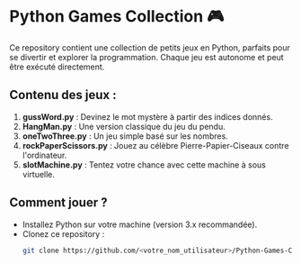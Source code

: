

# Python Games Collection 🎮

Ce repository contient une collection de petits jeux en Python, parfaits pour se divertir et explorer la programmation. Chaque jeu est autonome et peut être exécuté directement.

## Contenu des jeux :
1. **gussWord.py** : Devinez le mot mystère à partir des indices donnés.
2. **HangMan.py** : Une version classique du jeu du pendu.
3. **oneTwoThree.py** : Un jeu simple basé sur les nombres.
4. **rockPaperScissors.py** : Jouez au célèbre Pierre-Papier-Ciseaux contre l'ordinateur.
5. **slotMachine.py** : Tentez votre chance avec cette machine à sous virtuelle.

## Comment jouer ?
- Installez Python sur votre machine (version 3.x recommandée).
- Clonez ce repository : 
  ```bash
  git clone https://github.com/<votre_nom_utilisateur>/Python-Games-Collection.git
